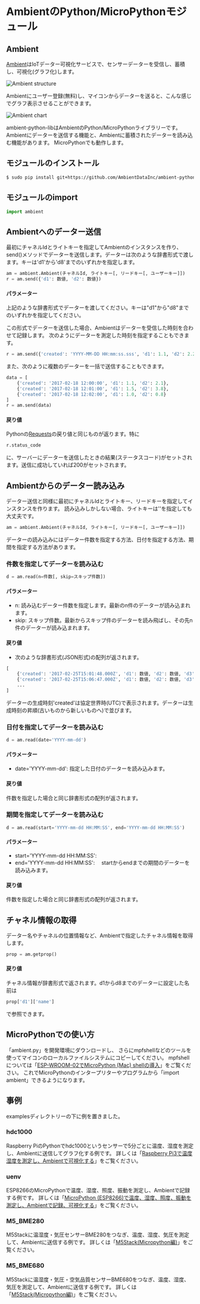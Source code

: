 # AmbientのPython/MicroPythonモジュール

## Ambient
[Ambient](https://ambidata.io)はIoTデーター可視化サービスで、センサーデーターを受信し、蓄積し、可視化(グラフ化)します。

![Ambient structure](https://ambidata.io/wp/wp-content/uploads/2016/09/AmbientStructure.jpg)

Ambientにユーザー登録(無料)し、マイコンからデーターを送ると、こんな感じでグラフ表示させることができます。

![Ambient chart](https://ambidata.io/wp/wp-content/uploads/2016/09/fig3-1024x651.jpg)

ambient-python-libはAmbientのPython/MicroPythonライブラリーです。
Ambientにデーターを送信する機能と、Ambientに蓄積されたデーターを読み込む機能があります。
MicroPythonでも動作します。

## モジュールのインストール

```sh
$ sudo pip install git+https://github.com/AmbientDataInc/ambient-python-lib.git
```

## モジュールのimport

```python
import ambient
```
## Ambientへのデーター送信

最初にチャネルIdとライトキーを指定してAmbientのインスタンスを作り、send()メソッドでデーターを送信します。データーは次のような辞書形式で渡します。キーは'd1'から'd8'までのいずれかを指定します。

```python
am = ambient.Ambient(チャネルId, ライトキー[, リードキー[, ユーザーキー]])
r = am.send({'d1': 数値, 'd2': 数値})
```

#### パラメーター
  上記のような辞書形式でデーターを渡してください。キーは"d1"から"d8"までのいずれかを指定してください。

この形式でデーターを送信した場合、Ambientはデーターを受信した時刻を合わせて記録します。 次のようにデーターを測定した時刻を指定することもできます。

```python
r = am.send({'created': 'YYYY-MM-DD HH:mm:ss.sss', 'd1': 1.1, 'd2': 2.2})
```

また、次のように複数のデーターを一括で送信することもできます。

```python
data = [
    {'created': '2017-02-18 12:00:00', 'd1': 1.1, 'd2': 2.1},
    {'created': '2017-02-18 12:01:00', 'd1': 1.5, 'd2': 3.8},
    {'created': '2017-02-18 12:02:00', 'd1': 1.0, 'd2': 0.8}
]
r = am.send(data)
```

#### 戻り値

Pythonの[Requests](http://requests-docs-ja.readthedocs.io/en/latest/)の戻り値と同じものが返ります。特に

```python
r.status_code
```

に、サーバーにデーターを送信したときの結果(ステータスコード)がセットされます。送信に成功していれば200がセットされます。

## Ambientからのデーター読み込み

データー送信と同様に最初にチャネルIdとライトキー、リードキーを指定してインスタンスを作ります。
読み込みしかしない場合、ライトキーは''を指定しても大丈夫です。

```python
am = ambient.Ambient(チャネルId, ライトキー[, リードキー[, ユーザーキー]])
```

データーの読み込みにはデーター件数を指定する方法、日付を指定する方法、期間を指定する方法があります。

### 件数を指定してデーターを読み込む

```python
d = am.read(n=件数[, skip=スキップ件数])
```

#### パラメーター

* n: 読み込むデーター件数を指定します。最新のn件のデーターが読み込まれます。
* skip: スキップ件数。最新からスキップ件のデーターを読み飛ばし、その先n件のデーターが読み込まれます。

#### 戻り値

* 次のような辞書形式(JSON形式)の配列が返されます。

```python
[
    {'created': '2017-02-25T15:01:48.000Z', 'd1': 数値, 'd2': 数値, 'd3': 数値},
    {'created': '2017-02-25T15:06:47.000Z', 'd1': 数値, 'd2': 数値, 'd3': 数値},
    ...
]
```

データーの生成時刻'created'は協定世界時(UTC)で表示されます。データーは生成時刻の昇順(古いものから新しいものへ)で並びます。

### 日付を指定してデーターを読み込む

```python
d = am.read(date='YYYY-mm-dd')
```

#### パラメーター

* date='YYYY-mm-dd': 指定した日付のデーターを読み込みます。

#### 戻り値

件数を指定した場合と同じ辞書形式の配列が返されます。

### 期間を指定してデーターを読み込む

```python
d = am.read(start='YYYY-mm-dd HH:MM:SS', end='YYYY-mm-dd HH:MM:SS')
```

#### パラメーター

* start='YYYY-mm-dd HH:MM:SS':
* end='YYYY-mm-dd HH:MM:SS':
　startからendまでの期間のデーターを読み込みます。

#### 戻り値

件数を指定した場合と同じ辞書形式の配列が返されます。

## チャネル情報の取得

データー名やチャネルの位置情報など、Ambientで指定したチャネル情報を取得します。

```python
prop = am.getprop()
```

#### 戻り値

チャネル情報が辞書形式で返されます。d1からd8までのデーターに設定した名前は

```python
prop['d1']['name']
```

で参照できます。

## MicroPythonでの使い方

「ambient.py」を開発環境にダウンロードし、
さらにmpfshellなどのツールを使ってマイコンのローカルファイルシステムにコピーしてください。
mpfshellについては「[ESP-WROOM-02でMicroPython (Mac) shellの導入](http://qiita.com/taka-murakami/items/25bec288d4aa1bc6f63f)」をご覧ください。
これでMicroPythonのインタープリターやプログラムから「import ambient」できるようになります。

## 事例

examplesディレクトリーの下に例を置きました。

### hdc1000

Raspberry PiのPythonでhdc1000というセンサーで5分ごとに温度、湿度を測定し、Ambientに送信してグラフ化する例です。
詳しくは「[Raspberry Pi3で温度湿度を測定し、Ambientで可視化する](https://ambidata.io/examples/python/)」をご覧ください。

### uenv

ESP8266のMicroPythonで温度、湿度、照度、振動を測定し、Ambientで記録する例です。
詳しくは「[MicroPython (ESP8266)で温度、湿度、照度、振動を測定し、Ambientで記録、可視化する](https://ambidata.io/samples/vibration/vibration-2/)」をご覧ください。

### M5_BME280

M5Stackに温湿度・気圧センサーBME280をつなぎ、温度、湿度、気圧を測定して、Ambientに送信する例です。
詳しくは「[M5Stack(Micropython編)](https://ambidata.io/samples/m5stack/m5stack-micropython/)」をご覧ください。

### M5_BME680

M5Stackに温湿度・気圧・空気品質センサーBME680をつなぎ、温度、湿度、気圧を測定して、Ambientに送信する例です。
詳しくは「[M5Stack(Micropython編)](https://ambidata.io/samples/m5stack/m5stack-micropython/)」をご覧ください。
